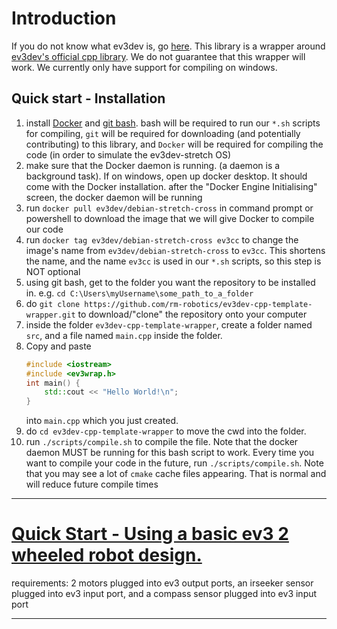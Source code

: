 # Introduction
If you do not know what ev3dev is, go [here](https://www.ev3dev.org/).
This library is a wrapper around [ev3dev's official cpp library](https://github.com/ddemidov/ev3dev-lang-cpp). We do not guarantee that this wrapper will work.
We currently only have support for compiling on windows.
## Quick start - Installation
1. install [Docker](https://github.com/ddemidov/ev3dev-lang-cpp) and [git bash](https://git-scm.com/downloads). bash will be required to run our `*.sh` scripts for compiling, `git` will be required for downloading (and potentially contributing) to this library, and `Docker` will be required for compiling the code (in order to simulate the ev3dev-stretch OS)
2. make sure that the Docker daemon is running. (a daemon is a background task). If on windows, open up docker desktop. It should come with the Docker installation. after the "Docker Engine Initialising" screen, the docker daemon will be running
3. run `docker pull ev3dev/debian-stretch-cross` in command prompt or powershell to download the image that we will give Docker to compile our code
4. run `docker tag ev3dev/debian-stretch-cross ev3cc` to change the image's name from `ev3dev/debian-stretch-cross` to `ev3cc`. This shortens the name, and the name `ev3cc` is used in our `*.sh` scripts, so this step is NOT optional
5. using git bash, get to the folder you want the repository to be installed in. e.g. `cd C:\Users\myUsername\some_path_to_a_folder`
6. do `git clone https://github.com/rm-robotics/ev3dev-cpp-template-wrapper.git` to download/"clone" the repository onto your computer
7. inside the folder `ev3dev-cpp-template-wrapper`, create a folder named `src`, and a file named `main.cpp` inside the folder.
8. Copy and paste 
    ```cpp
    #include <iostream>
    #include <ev3wrap.h>
    int main() {
        std::cout << "Hello World!\n";
    }
    ```
    into `main.cpp` which you just created.
9.  do `cd ev3dev-cpp-template-wrapper` to move the cwd into the folder.
10. run `./scripts/compile.sh` to compile the file. Note that the docker daemon MUST be running for this bash script to work. Every time you want to compile your code in the future, run `./scripts/compile.sh`. Note that you may see a lot of `cmake` cache files appearing. That is normal and will reduce future compile times
---
# [Quick Start - Using a basic ev3 2 wheeled robot design.](ev3_tutorial_1.md)
requirements: 2 motors plugged into ev3 output ports, an irseeker sensor plugged into ev3 input port, and a compass sensor plugged into ev3 input port

---
